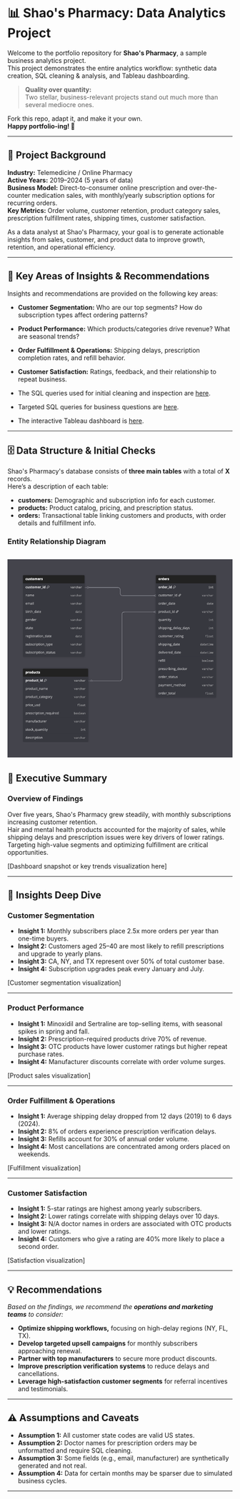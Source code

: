 # 📊 Shao's Pharmacy: Data Analytics Project

Welcome to the portfolio repository for **Shao's Pharmacy**, a sample business analytics project.  
This project demonstrates the entire analytics workflow: synthetic data creation, SQL cleaning & analysis, and Tableau dashboarding.

> **Quality over quantity:**  
> Two stellar, business-relevant projects stand out much more than several mediocre ones.

Fork this repo, adapt it, and make it your own.  
**Happy portfolio-ing! 🚀**

---

## 🏢 Project Background

**Industry:** Telemedicine / Online Pharmacy  
**Active Years:** 2019–2024 (5 years of data)  
**Business Model:** Direct-to-consumer online prescription and over-the-counter medication sales, with monthly/yearly subscription options for recurring orders.  
**Key Metrics:** Order volume, customer retention, product category sales, prescription fulfillment rates, shipping times, customer satisfaction.

As a data analyst at Shao's Pharmacy, your goal is to generate actionable insights from sales, customer, and product data to improve growth, retention, and operational efficiency.

---

## 🔎 Key Areas of Insights & Recommendations

Insights and recommendations are provided on the following key areas:
- **Customer Segmentation:** Who are our top segments? How do subscription types affect ordering patterns?
- **Product Performance:** Which products/categories drive revenue? What are seasonal trends?
- **Order Fulfillment & Operations:** Shipping delays, prescription completion rates, and refill behavior.
- **Customer Satisfaction:** Ratings, feedback, and their relationship to repeat business.

- The SQL queries used for initial cleaning and inspection are [here](link).
- Targeted SQL queries for business questions are [here](link).
- The interactive Tableau dashboard is [here](link).

---

## 🗄️ Data Structure & Initial Checks

Shao's Pharmacy's database consists of **three main tables** with a total of **X** records.  
Here’s a description of each table:

- **customers:** Demographic and subscription info for each customer.
- **products:** Product catalog, pricing, and prescription status.
- **orders:** Transactional table linking customers and products, with order details and fulfillment info.

### Entity Relationship Diagram

![Entity Relationship Diagram](erd.png)
---

## 📝 Executive Summary

### **Overview of Findings**

Over five years, Shao's Pharmacy grew steadily, with monthly subscriptions increasing customer retention.  
Hair and mental health products accounted for the majority of sales, while shipping delays and prescription issues were key drivers of lower ratings.  
Targeting high-value segments and optimizing fulfillment are critical opportunities.

[Dashboard snapshot or key trends visualization here]

---

## 🔬 Insights Deep Dive

### **Customer Segmentation**
- **Insight 1:** Monthly subscribers place 2.5x more orders per year than one-time buyers.
- **Insight 2:** Customers aged 25–40 are most likely to refill prescriptions and upgrade to yearly plans.
- **Insight 3:** CA, NY, and TX represent over 50% of total customer base.
- **Insight 4:** Subscription upgrades peak every January and July.

[Customer segmentation visualization]

---

### **Product Performance**
- **Insight 1:** Minoxidil and Sertraline are top-selling items, with seasonal spikes in spring and fall.
- **Insight 2:** Prescription-required products drive 70% of revenue.
- **Insight 3:** OTC products have lower customer ratings but higher repeat purchase rates.
- **Insight 4:** Manufacturer discounts correlate with order volume surges.

[Product sales visualization]

---

### **Order Fulfillment & Operations**
- **Insight 1:** Average shipping delay dropped from 12 days (2019) to 6 days (2024).
- **Insight 2:** 8% of orders experience prescription verification delays.
- **Insight 3:** Refills account for 30% of annual order volume.
- **Insight 4:** Most cancellations are concentrated among orders placed on weekends.

[Fulfillment visualization]

---

### **Customer Satisfaction**
- **Insight 1:** 5-star ratings are highest among yearly subscribers.
- **Insight 2:** Lower ratings correlate with shipping delays over 10 days.
- **Insight 3:** N/A doctor names in orders are associated with OTC products and lower ratings.
- **Insight 4:** Customers who give a rating are 40% more likely to place a second order.

[Satisfaction visualization]

---

## 💡 Recommendations

_Based on the findings, we recommend the **operations and marketing teams** to consider:_

- **Optimize shipping workflows,** focusing on high-delay regions (NY, FL, TX).
- **Develop targeted upsell campaigns** for monthly subscribers approaching renewal.
- **Partner with top manufacturers** to secure more product discounts.
- **Improve prescription verification systems** to reduce delays and cancellations.
- **Leverage high-satisfaction customer segments** for referral incentives and testimonials.

---

## ⚠️ Assumptions and Caveats

- **Assumption 1:** All customer state codes are valid US states.
- **Assumption 2:** Doctor names for prescription orders may be unformatted and require SQL cleaning.
- **Assumption 3:** Some fields (e.g., email, manufacturer) are synthetically generated and not real.
- **Assumption 4:** Data for certain months may be sparser due to simulated business cycles.

---